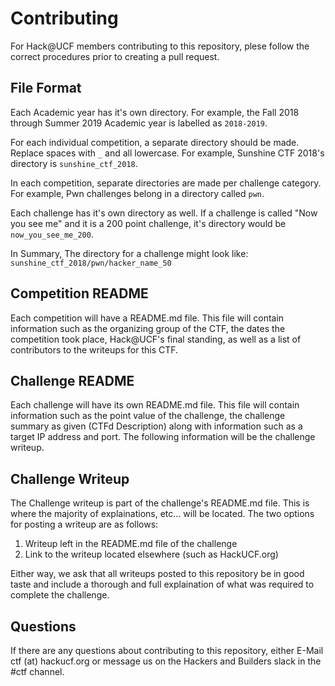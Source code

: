 # Contributing

For Hack@UCF members contributing to this repository, plese follow the correct procedures prior to creating a pull request.

## File Format

Each Academic year has it's own directory. For example, the Fall 2018 through Summer 2019 Academic year is labelled as `2018-2019`.

For each individual competition, a separate directory should be made. Replace spaces with `_` and all lowercase. For example, Sunshine CTF 2018's directory is `sunshine_ctf_2018`.

In each competition, separate directories are made per challenge category. For example, Pwn challenges belong in a directory called `pwn`.

Each challenge has it's own directory as well. If a challenge is called "Now you see me" and it is a 200 point challenge, it's directory would be `now_you_see_me_200`.

In Summary, The directory for a challenge might look like: `sunshine_ctf_2018/pwn/hacker_name_50`

## Competition README

Each competition will have a README.md file. This file will contain information such as the organizing group of the CTF, the dates the competition took place, Hack@UCF's final standing, as well as a list of contributors to the writeups for this CTF.

## Challenge README

Each challenge will have its own README.md file. This file will contain information such as the point value of the challenge, the challenge summary as given (CTFd Description) along with information such as a target IP address and port. The following information will be the challenge writeup.

## Challenge Writeup

The Challenge writeup is part of the challenge's README.md file. This is where the majority of explainations, etc... will be located. The two options for posting a writeup are as follows:

1. Writeup left in the README.md file of the challenge
2. Link to the writeup located elsewhere (such as HackUCF.org)

Either way, we ask that all writeups posted to this repository be in good taste and include a thorough and full explaination of what was required to complete the challenge.

## Questions

If there are any questions about contributing to this repository, either E-Mail ctf (at) hackucf.org or message us on the Hackers and Builders slack in the #ctf channel.